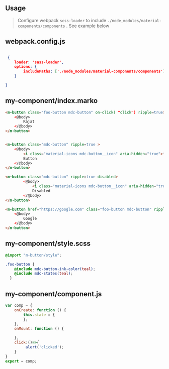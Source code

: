 ## Usage

>Configure webpack `scss-loader` to include `./node_modules/material-components/components` . See example below

webpack.config.js
----
```json

 {
    loader: 'sass-loader',
    options: {
        includePaths: ['./node_modules/material-components/components']
    }

}

```



my-component/index.marko
-----
```html
<m-button class="foo-button mdc-button" on-click( "click") ripple=true>
    <@body>
        Rajat
    </@body>
</m-button>


<m-button class="mdc-button" ripple=true >
    <@body>
        <i class="material-icons mdc-button__icon" aria-hidden="true">favorite</i>
        Button
    </@body>
</m-button>

<m-button class="mdc-button" ripple=true disabled>
        <@body>
            <i class="material-icons mdc-button__icon" aria-hidden="true">favorite</i>
            Disabled
        </@body>
</m-button>

<m-button href="https://google.com" class="foo-button mdc-button" ripple=true>
    <@body>
        Google
    </@body>
</m-button>

```

my-component/style.scss
------
```scss
@import "m-button/style";

.foo-button {
    @include mdc-button-ink-color(teal);
    @include mdc-states(teal);
  }
```

my-component/component.js
-----
```javascript
var comp = {
    onCreate: function () {
        this.state = {
        };
    },
    onMount: function () {

    },
    click:()=>{
         alert('clicked');
    }
}
export = comp;
```